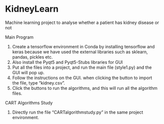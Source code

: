 # KidneyLearn
Machine learning project to analyse whether a patient has kidney disease or not

Main Program
1. Create a tensorflow environment in Conda by installing tensorflow and keras because we have used the external libraries such as sklearn, pandas, pickles etc.
2. Also install the Pyqt5 and Pyqt5-Stubs libraries for GUI
3. Put all the files into a project, and run the main file (style1.py) and the GUI will pop up.
4. Follow the instructions on the GUI. when clicking the button to import the file, type “kidney.csv”.
5. Click the buttons to run the algorithms, and this will run all the algorithm files.

CART Algorithms Study
1. Directly run the file “CARTalgorithmstudy.py” in the same project environment.

